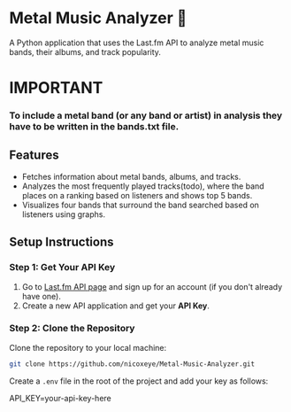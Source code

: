 # Metal Music Analyzer 🤘

A Python application that uses the Last.fm API to analyze metal music bands, their albums, and track popularity.

# IMPORTANT
### To include a metal band (or any band or artist) in analysis they have to be written in the bands.txt file.

## Features

- Fetches information about metal bands, albums, and tracks.
- Analyzes the most frequently played tracks(todo), where the band places on a ranking based on listeners and shows top 5 bands.
- Visualizes four bands that surround the band searched based on listeners using graphs.

## Setup Instructions

### Step 1: Get Your API Key

1. Go to [Last.fm API page](https://www.last.fm/api) and sign up for an account (if you don't already have one).
2. Create a new API application and get your **API Key**.

### Step 2: Clone the Repository

Clone the repository to your local machine:

```bash
git clone https://github.com/nicoxeye/Metal-Music-Analyzer.git
```

Create a `.env` file in the root of the project and add your key as follows:

API_KEY=your-api-key-here
